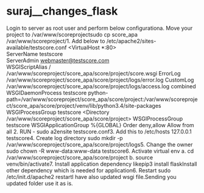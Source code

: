 # suraj__changes_flask

Login to server as root user and perform below configurationa. Move your project to /var/www/scoreprojectsudo cp score_apa /var/www/scoreproject/1. Add below to /etc/apache2/sites-available/testscore.conf
<VirtualHost *:80>   
ServerName testscore    
ServerAdmin webmaster@testscore.com   
WSGIScriptAlias / /var/www/scoreproject/score_apa/score/project/score.wsgi    ErrorLog /var/www/scoreproject/score_apa/score/project/logs/error.log    CustomLog /var/www/scoreproject/score_apa/score/project/logs/access.log combined    WSGIDaemonProcess testscore python-path=/var/www/scoreproject/score_apa/score/project:/var/www/scoreproject/score_apa/score/project/venv/lib/python3.4/site-packages    WSGIProcessGroup testscore    <Directory /var/www/scoreproject/score_apa/score/project>        WSGIProcessGroup testscore        WSGIApplicationGroup %{GLOBAL}        Order deny,allow        Allow from all    </Directory></VirtualHost>2. RUN - sudo a2ensite testscore.conf3. Add this to /etc/hosts    127.0.0.1 testscore4. Create log directory     sudo mkdir -p /var/www/scoreproject/score_apa/score/project/logs5. Change the owner    sudo chown -R www-data:www-data testscore6. Activate virtual env  a. cd /var/www/scoreproject/score_apa/score/project b. source venv/bin/activate7. Install application dependency likepip3 install flaskInstall other dependency which is needed for application6. Restart sudo /etc/init.d/apache2 restartI have also updated wsgi file.Sending you updated folder use it as is.
